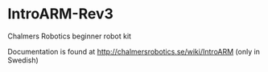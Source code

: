 # IntroARM-Rev3
Chalmers Robotics beginner robot kit

Documentation is found at http://chalmersrobotics.se/wiki/IntroARM (only in Swedish)
